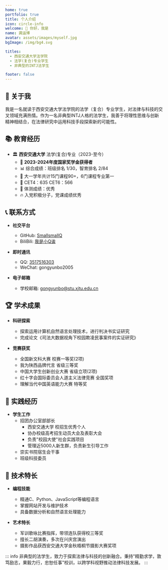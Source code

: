 ```yaml
---
home: true
portfolio: true
title: 个人介绍
icon: circle-info
welcome: 👋 你好，我是
name: 龚运博
avatar: assets/images/myself.jpg
bgImage: /img/bg4.svg

titles:
  - 西安交通大学法学院
  - 法学(复合)专业学生
  - 非典型的INTJ法学生

footer: false
---
```


## 👋 关于我

我是一名就读于西安交通大学法学院的法学（复合）专业学生，对法律与科技的交叉领域充满热情。作为一名非典型INTJ人格的法学生，我善于将理性思维与创新精神相结合，在法律研究中运用科技手段探索新的可能性。

## 📚 教育经历

- 🏛️ **西安交通大学** 法学(复合)专业（2023-至今）
  - 🏅 **2023-2024年度国家奖学金获得者**
  - 📊 综合成绩：班级排名 1/30，智育排名 2/84
  - 🌟 大一学年共计15门课程90+，6门课程专业第一
  - 🎯 CET4：635 CET6：566
  - 💪 体测成绩：优秀
  - 🔥 入党积极分子，党课成绩优秀

## 📞 联系方式

- **社交平台**
  - GitHub: [SmallsmallQ](https://github.com/SmallsmallQ)
  - BiliBili: [我是小Q诶](https://b23.tv/bkcGaXz)

- **即时通讯**
  - QQ: [3517516303](tencent://message/?uin=3517516303)
  - WeChat: gongyunbo2005

- **电子邮箱**
  - 学校邮箱: [gongyunbo@stu.xjtu.edu.cn](mailto:gongyunbo@stu.xjtu.edu.cn)

## 🏆 学术成果

- **科研探索**
  - 探索运用计算机自然语言处理技术，进行判决书实证研究
  - 完成论文《司法大数据视角下校园欺凌民事案件的实证研究》

- **竞赛获奖**
  - 全国新文科大赛 校赛一等奖(2项)
  - 我为陕西品牌代言 省级三等奖
  - 中国大学生创新创业大赛 省级立项(2项)
  - 红十字会国际委员会人道主义法律竞赛 全国奖项
  - 理解当代中国英语能力大赛 特等奖

## 💼 实践经历

- **学生工作**
  - 招团办公室部部长
    - 西安交通大学 校招生优秀个人  
    - 协办校级高考招生动员大会及表彰大会
    - 负责"校园大使"社会实践项目
    - 管理近5000人新生群，负责新生引导工作
  - 崇实书院宿生会干事
  - 班级科技委员

## 🔧 技术特长

- **编程技能**
  - 精通C、Python、JavaScript等编程语言
  - 掌握网站开发与维护技术
  - 具备数据分析和自然语言处理能力

- **艺术特长**
  - 军训歌咏比赛指挥，带领连队获得校三等奖
  - 擅长二胡演奏，多次在兴庆宫演出
  - 摄影作品获西安交通大学金秋梧桐节摄影大赛奖项

::: info 
非典型的法学生，致力于探索法律与科技的创新融合。秉持"精勤求学，敦笃励志，果毅力行，忠恕任事"校训，以跨学科视野推动法律科技发展。
:::